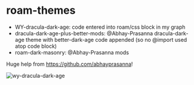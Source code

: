 # roam-themes

- WY-dracula-dark-age: code entered into roam/css block in my graph
- dracula-dark-age-plus-better-mods: @Abhay-Prasanna dracula-dark-age theme with better-dark-age code appended (so no @import used atop code block)
- roam-dark-masonry: @Abhay-Prasanna mods

Huge help from https://github.com/abhayprasanna!

![wy-dracula-dark-age](https://github.com/PapiPeppers/roam-themes/blob/main/theme%20demo_2021.02.18_23.29%202.png)
